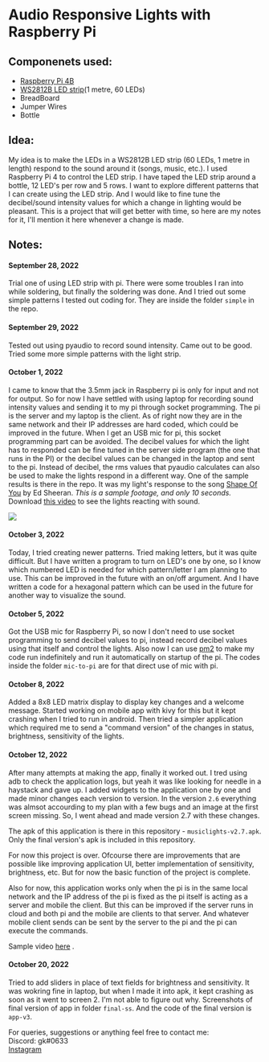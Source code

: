# Audio Responsive Lights with Raspberry Pi

## Componenets used:
* [Raspberry Pi 4B](https://www.amazon.in/gp/product/B07XSJ64ZY/ref=ppx_yo_dt_b_search_asin_title?ie=UTF8&psc=1)
* [WS2812B LED strip](https://www.amazon.in/gp/product/B0B4KZ7HRG/ref=ppx_yo_dt_b_asin_title_o01_s00?ie=UTF8&psc=1)(1 metre, 60 LEDs)
* BreadBoard
* Jumper Wires
* Bottle
## Idea:
My idea is to make the LEDs in a WS2812B LED strip (60 LEDs, 1 metre in length) respond to the sound around it (songs, music, etc.). I used Raspberry Pi 4 to control the LED strip. I have taped the LED strip around a bottle, 12 LED's per row and 5 rows. I want to explore different patterns that I can create using the LED strip. And I would like to fine tune the decibel/sound intensity values for which a change in lighting would be pleasant. This is a project that will get better with time, so here are my notes for it, I'll mention it here whenever a change is made. 

## Notes:

#### September 28, 2022
Trial one of using LED strip with pi. There were some troubles I ran into while soldering, but finally the soldering was done. And I tried out some simple patterns I tested out coding for. They are inside the folder `simple` in the repo.
#### September 29, 2022
Tested out using pyaudio to record sound intensity. Came out to be good. Tried some more simple patterns with the light strip. 
#### October 1, 2022
I came to know that the 3.5mm jack in Raspberry pi is only for input and not for output. So for now I have settled with using laptop for recording sound intensity values and sending it to my pi through socket programming. The pi is the server and my laptop is the client. As of right now they are in the same network and their IP addresses are hard coded, which could be improved in the future. When I get an USB mic for pi, this socket programming part can be avoided. 
The decibel values for which the light has to responded can be fine tuned in the server side program (the one that runs in the PI) or the decibel values can be changed in the laptop and sent to the pi. Instead of decibel, the rms values that pyaudio calculates can also be used to make the lights respond in a different way. 
One of the sample results is there in the repo. It was my light's response to the song [Shape Of You](https://www.youtube.com/watch?v=JGwWNGJdvx8) by Ed Sheeran. *This is a sample footage, and only 10 seconds.* 
Download [this video](https://github.com/gokulgk-9402/MusicLights/blob/main/SampleVids/pattern2_Shape_Of_You.mp4) to see the lights reacting with sound.

![](https://github.com/gokulgk-9402/MusicLights/blob/main/SampleVids/pattern2_Shape_Of_You.gif)

#### October 3, 2022
Today, I tried creating newer patterns. Tried making letters, but it was quite difficult. But I have written a program to turn on LED's one by one, so I know which numbered LED is needed for which pattern/letter I am planning to use. This can be improved in the future with an on/off argument. And I have written a code for a hexagonal pattern which can be used in the future for another way to visualize the sound.

#### October 5, 2022
Got the USB mic for Raspberry Pi, so now I don't need to use socket programming to send decibel values to pi, instead record decibel values using that itself and control the lights. Also now I can use [pm2](https://pm2.keymetrics.io/) to make my code run indefinitely and run it automatically on startup of the pi. The codes inside the folder `mic-to-pi` are for that direct use of mic with pi. 


#### October 8, 2022
Added a 8x8 LED matrix display to display key changes and a welcome message. Started working on mobile app with kivy for this but it kept crashing when I tried to run in android. Then tried a simpler application which required me to send a "command version" of the changes in status, brightness, sensitivity of the lights.

#### October 12, 2022
After many attempts at making the app, finally it worked out. I tred using adb to check the application logs, but yeah it was like looking for needle in a haystack and gave up. I added widgets to the application one by one and made minor changes each version to version. In the version `2.6` everything was almsot accourding to my plan with a few bugs and an image at the first screen missing. So, I went ahead and made version 2.7 with these changes.


The apk of this application is there in this repository - `musiclights-v2.7.apk`. Only the final version's apk is included in this repository. 

For now this project is over. Ofcourse there are improvements that are possible like improving application UI, better implementation of sensitivity, brightness, etc. But for now the basic function of the project is complete.

Also for now, this application works only when the pi is in the same local network and the IP address of the pi is fixed as the pi itself is acting as a server and mobile the client. But this can be improved if the server runs in cloud and both pi and the mobile are clients to that server. And whatever mobile client sends can be sent by the server to the pi and the pi can execute the commands. 

Sample video [here](https://youtu.be/-N7nFq8CpDo) .

#### October 20, 2022
Tried to add sliders in place of text fields for brightness and sensitivity. It was wokring fine in laptop, but when I made it into apk, it kept crashing as soon as it went to screen 2. I'm not able to figure out why. Screenshots of final version of app in folder `final-ss`. And the code of the final version is `app-v3`. 


For queries, suggestions or anything feel free to contact me:  
Discord: gk#0633  
[Instagram](https://www.instagram.com/me_is_gokul/?hl=en)  